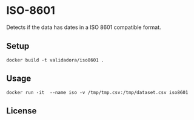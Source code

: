 # ISO-8601

Detects if the data has dates in a ISO 8601 compatible format.

## Setup

```console
docker build -t validadora/iso8601 .
```

## Usage

```console
docker run -it  --name iso -v /tmp/tmp.csv:/tmp/dataset.csv iso8601
```

## License
